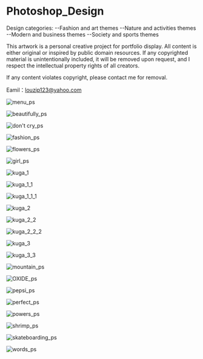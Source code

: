 # Photoshop_Design
Design categories: --Fashion and art themes --Nature and activities themes --Modern and business themes --Society and sports themes

This artwork is a personal creative project for portfolio display. All content is either original or inspired by public domain resources. If any copyrighted material is unintentionally included, it will be removed upon request, and I respect the intellectual property rights of all creators.

If any content violates copyright, please contact me for removal.

Eamil：louzip123@yahoo.com



![menu_ps](https://github.com/user-attachments/assets/6d8e357b-d66a-4e80-84db-42e8539938b9)


![beautifully_ps](https://github.com/user-attachments/assets/902bc1a5-4758-4709-b772-56cabd0b61ae)


![don't cry_ps](https://github.com/user-attachments/assets/8cf46186-6eb6-4332-8aec-b1fbcc0c14ab)


![fashion_ps](https://github.com/user-attachments/assets/a94d9151-11d4-49a7-849f-4eeb5e3f017e)


![flowers_ps](https://github.com/user-attachments/assets/774574d5-5e66-4173-a61e-e4a2296a6570)


![girl_ps](https://github.com/user-attachments/assets/17fd9353-a5a4-4c3c-b89e-8c5a339f90cb)


![kuga_1](https://github.com/user-attachments/assets/ee538628-c1d1-4090-b767-f929aca528b5)


![kuga_1_1](https://github.com/user-attachments/assets/e010ce65-c5b8-48e8-be02-d998ac65a73c)


![kuga_1_1_1](https://github.com/user-attachments/assets/8fa8206a-a8c4-47fb-b690-089796c2cd88)


![kuga_2](https://github.com/user-attachments/assets/b499d39e-bbb9-4273-80cb-719d9904bfea)


![kuga_2_2](https://github.com/user-attachments/assets/2318282c-1dc7-4a1f-b60f-e84446d796c7)


![kuga_2_2_2](https://github.com/user-attachments/assets/040812fa-e738-4dad-bf27-a664d44f7312)


![kuga_3](https://github.com/user-attachments/assets/df097cd1-b004-4191-9b91-1f85b0a82a95)


![kuga_3_3](https://github.com/user-attachments/assets/22f09994-3b92-452c-95a0-08c41b49e953)


![mountain_ps](https://github.com/user-attachments/assets/00332f31-35e9-4148-b667-762b0982ed09)


![OXIDE_ps](https://github.com/user-attachments/assets/80a62435-f9e8-467d-bff4-19773922b637)


![pepsi_ps](https://github.com/user-attachments/assets/a7d9dd88-7226-4169-86a9-ded7cea4d6aa)


![perfect_ps](https://github.com/user-attachments/assets/a03addd6-9b84-4cc9-98ed-4caa1db4f265)


![powers_ps](https://github.com/user-attachments/assets/81c6754c-7d09-4997-96c6-fbc838d5e9c0)


![shrimp_ps](https://github.com/user-attachments/assets/c3bbdd8d-b72c-47dd-91d1-a2649e7f01b1)


![skateboarding_ps](https://github.com/user-attachments/assets/1d166f08-8cc2-4fe4-886e-7227a8d96a59)


![words_ps](https://github.com/user-attachments/assets/77d4f0ca-7595-44e4-98c0-ae61818fbb3d)
